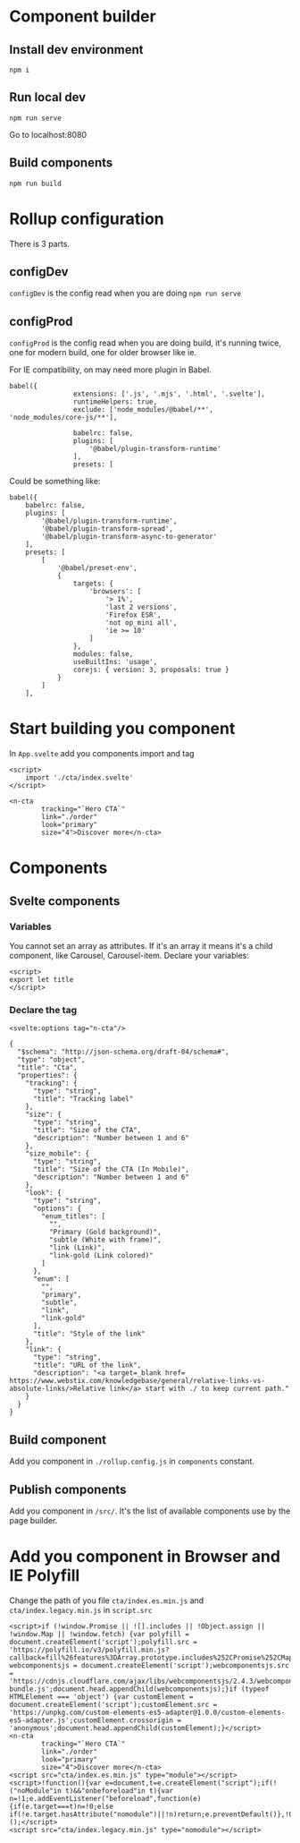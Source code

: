 # Component builder

## Install dev environment

```
npm i
```

## Run local dev

```
npm run serve
```

Go to localhost:8080

## Build components

```
npm run build
```

# Rollup configuration

There is 3 parts.

## configDev

`configDev` is the config read when you are doing `npm run serve`

## configProd

`configProd` is the config read when you are doing build, it's running twice, one for modern build, one for older browser like ie.

For IE compatibility, on may need more plugin in Babel.

```
babel({
                extensions: ['.js', '.mjs', '.html', '.svelte'],
                runtimeHelpers: true,
                exclude: ['node_modules/@babel/**', 'node_modules/core-js/**'],

                babelrc: false,
                plugins: [
                    '@babel/plugin-transform-runtime'
                ],
                presets: [
```

Could be something like:

```
babel({
    babelrc: false,
    plugins: [
        '@babel/plugin-transform-runtime',
        '@babel/plugin-transform-spread',
        '@babel/plugin-transform-async-to-generator'
    ],
    presets: [
        [
            '@babel/preset-env',
            {
                targets: {
                    'browsers': [
                        '> 1%',
                        'last 2 versions',
                        'Firefox ESR',
                        'not op_mini all',
                        'ie >= 10'
                    ]
                },
                modules: false,
                useBuiltIns: 'usage',
                corejs: { version: 3, proposals: true }
            }
        ]
    ],
```

# Start building you component

In `App.svelte` add you components import and tag

```
<script>
	import './cta/index.svelte'
</script>

<n-cta
        tracking="`Hero CTA`"
        link="./order"
        look="primary"
        size="4">Discover more</n-cta>
```

# Components

## Svelte components
### Variables
You cannot set an array as attributes. If it's an array it means it's a child component, like Carousel, Carousel-item.
Declare your variables:

```
<script>
export let title
</script>
``` 

### Declare the tag

```
<svelte:options tag="n-cta"/>
``` 

```
{
  "$schema": "http://json-schema.org/draft-04/schema#",
  "type": "object",
  "title": "Cta",
  "properties": {
    "tracking": {
      "type": "string",
      "title": "Tracking label"
    },
    "size": {
      "type": "string",
      "title": "Size of the CTA",
      "description": "Number between 1 and 6"
    },
    "size_mobile": {
      "type": "string",
      "title": "Size of the CTA (In Mobile)",
      "description": "Number between 1 and 6"
    },
    "look": {
      "type": "string",
      "options": {
        "enum_titles": [
          "",
          "Primary (Gold background)",
          "subtle (White with frame)",
          "link (Link)",
          "link-gold (Link colored)"
        ]
      },
      "enum": [
        "",
        "primary",
        "subtle",
        "link",
        "link-gold"
      ],
      "title": "Style of the link"
    },
    "link": {
      "type": "string",
      "title": "URL of the link",
      "description": "<a target=_blank href= https://www.webstix.com/knowledgebase/general/relative-links-vs-absolute-links/>Relative link</a> start with ./ to keep current path."
    }
  }
}

```

## Build component

Add you component in `./rollup.config.js` in `components` constant.

## Publish components

Add you component in `/src/`. It's the list of available components use by the page builder.

# Add you component in Browser and IE Polyfill

Change the path of you file `cta/index.es.min.js` and `cta/index.legacy.min.js` in `script.src`

```
<script>if (!window.Promise || ![].includes || !Object.assign || !window.Map || !window.fetch) {var polyfill = document.createElement('script');polyfill.src = 'https://polyfill.io/v3/polyfill.min.js?callback=fill%26features%3DArray.prototype.includes%252CPromise%252CMap%252CArray.from%252CString.prototype.startsWith%252CObject.assign%252CArray.prototype.fill';document.head.appendChild(polyfill);var webcomponentsjs = document.createElement('script');webcomponentsjs.src = 'https://cdnjs.cloudflare.com/ajax/libs/webcomponentsjs/2.4.3/webcomponents-bundle.js';document.head.appendChild(webcomponentsjs);}if (typeof HTMLElement === 'object') {var customElement = document.createElement('script');customElement.src = 'https://unpkg.com/custom-elements-es5-adapter@1.0.0/custom-elements-es5-adapter.js';customElement.crossorigin = 'anonymous';document.head.appendChild(customElement);}</script>
<n-cta
        tracking="`Hero CTA`"
        link="./order"
        look="primary"
        size="4">Discover more</n-cta>
<script src="cta/index.es.min.js" type="module"></script>
<script>!function(){var e=document,t=e.createElement("script");if(!("noModule"in t)&&"onbeforeload"in t){var n=!1;e.addEventListener("beforeload",function(e){if(e.target===t)n=!0;else if(!e.target.hasAttribute("nomodule")||!n)return;e.preventDefault()},!0),t.type="module",t.src=".",e.head.appendChild(t),t.remove()}}();</script>
<script src="cta/index.legacy.min.js" type="nomodule"></script>
```
